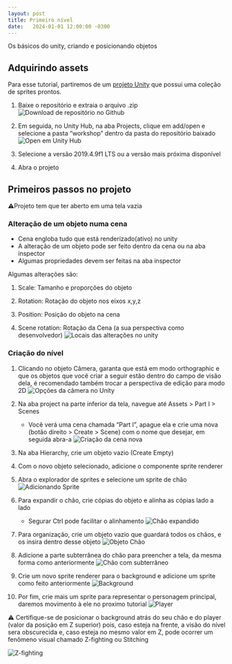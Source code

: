 ```yaml
---
layout: post
title: Primeiro nível
date:   2024-01-01 12:00:00 -0300
---
```


Os básicos do unity, criando e posicionando objetos

## Adquirindo assets

Para esse tutorial, partiremos de um [projeto Unity](https://github.com/Duerno/unity-for-women-at-unb) que possui uma coleção de sprites prontos.

1. Baixe o repositório e extraia o arquivo .zip
![Download de repositório no Github](../../../img/repodownl.png)

2. Em seguida, no Unity Hub, na aba Projects, clique em add/open e selecione a pasta “workshop” dentro da pasta do repositório baixado
![Open em Unity Hub](../../../img/openproj.png)

3. Selecione a versão 2019.4.9f1 LTS ou a versão mais próxima disponível
4. Abra o projeto

## Primeiros passos no projeto

⚠Projeto tem que ter aberto em uma tela vazia


### Alteração de um objeto numa cena

- Cena engloba tudo que está renderizado(ativo) no unity
- A alteração de um objeto pode ser feito dentro da cena ou na aba inspector 
- Algumas propriedades devem ser feitas na aba inspector  

Algumas alterações são:
1. Scale: Tamanho e proporções do objeto

2. Rotation: Rotação do objeto nos eixos x,y,z

3. Position: Posição do objeto na cena

4. Scene rotation: Rotação da Cena (a sua perspectiva como desenvolvedor)
![Locais das alterações no unity](../../../img/Object_shenags.png)


### Criação do nível

1. Clicando no objeto Câmera, garanta que está em modo orthographic e que os objetos que você criar a seguir estão dentro do campo de visão dela, é recomendado também trocar a perspectiva de edição para modo 2D
![Opções da câmera no Unity](../../../img/camerasett.png)

2. Na aba project na parte inferior da tela, navegue até Assets > Part I > Scenes
   - Você verá uma cena chamada “Part I”, apague ela e crie uma nova (botão direito > Create > Scene) com o nome que desejar, em seguida abra-a
   ![Criação da cena nova](../../../img/createscene.png)
  
3. Na aba Hierarchy, crie um objeto vazio (Create Empty)

4. Com o novo objeto selecionado, adicione o componente sprite renderer

5. Abra o explorador de sprites e selecione um sprite de chão
![Adicionando Sprite](../../../img/addsprite.png)

6. Para expandir o chão, crie cópias do objeto e alinha as cópias lado a lado
   - Segurar Ctrl pode facilitar o alinhamento
   ![Chão expandido](../../../img/dafloo.png)

7. Para organização, crie um objeto vazio que guardará todos os chãos, e os insira dentro desse objeto
![Objeto Chão](../../../img/organized.png)

8. Adicione a parte subterrânea do chão para preencher a tela, da mesma forma como anteriormente
![Chão com subterrâneo](../../../img/undergr.png)


9. Crie um novo sprite renderer para o background e adicione um sprite como feito anteriormente
![Background](../../../img/background.png)

10. Por fim, crie mais um sprite para representar o personagem principal, daremos movimento à ele no proximo tutorial
![Player](../../../img/bgwithplayer.png)

⚠ Certifique-se de posicionar o background atrás do seu chão e do player (valor da posição em Z superior) pois, caso esteja na frente, a visão do nível sera obscurecida e, caso esteja no mesmo valor em Z, pode ocorrer um fenômeno visual chamado Z-fighting ou Stitching

![Z-fighting](../../../img/Z_fighting-1915736467.gif)

